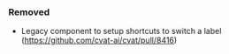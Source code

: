 ### Removed

- Legacy component to setup shortcuts to switch a label
  (<https://github.com/cvat-ai/cvat/pull/8416>)
